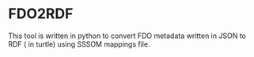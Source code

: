 # FDO2RDF
This tool is written in python to convert FDO metadata written in JSON to RDF ( in turtle) using SSSOM mappings file.
